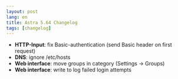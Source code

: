 ```yaml
---
layout: post
lang: en
title: Astra 5.64 Changelog
tags: [changelog]
---
```


- **HTTP-Input**: fix Basic-authentication (send Basic header on first request)
- **DNS**: ignore /etc/hosts
- **Web interface**: move groups in category (Settings -> Groups)
- **Web interface**: write to log failed login attempts
